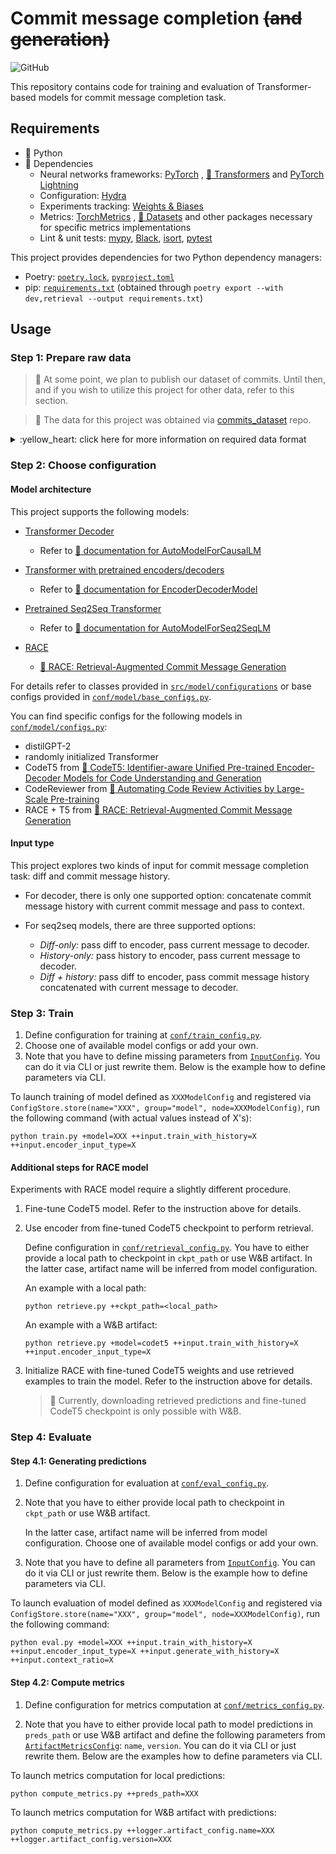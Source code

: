 # Commit message completion ~~(and generation)~~

![GitHub](https://img.shields.io/github/license/saridormi/commit_message_generation?style=for-the-badge)

This repository contains code for training and evaluation of Transformer-based models for commit message completion
task.

## Requirements

* :snake: Python
* :floppy_disk: Dependencies
    * Neural networks frameworks: [PyTorch](https://pytorch.org/)
        , [🤗 Transformers](https://huggingface.co/transformers/)
        and [PyTorch Lightning](https://www.pytorchlightning.ai/)
    * Configuration: [Hydra](https://hydra.cc/)
    * Experiments tracking: [Weights & Biases](https://wandb.ai/site)
    * Metrics: [TorchMetrics](https://torchmetrics.readthedocs.io/en/stable/)
      , [🤗 Datasets](https://huggingface.co/docs/datasets/)
      and other packages necessary for specific metrics implementations
    * Lint & unit tests: [mypy](https://github.com/python/mypy), [Black](https://black.readthedocs.io/en/stable/), [isort](https://pycqa.github.io/isort/), [pytest](https://docs.pytest.org/en/7.1.x/)

This project provides dependencies for two Python dependency managers:
* Poetry: [`poetry.lock`](poetry.lock), [`pyproject.toml`](pyproject.toml)
* pip: [`requirements.txt`](requirements.txt) (obtained through `poetry export --with dev,retrieval --output requirements.txt`)
     
## Usage

### Step 1: Prepare raw data

> :construction: At some point, we plan to publish our dataset of commits. Until then, and if you wish to utilize this project 
> for other data, refer to this section.

> :star2: The data for this project was obtained via [commits_dataset](https://github.com/saridormi/commits_dataset) repo. 

<details>
<summary>:yellow_heart: click here for more information on required data format</summary>

This project expects all dataset parts to be stored in a separate JSONLines files:
```
 ├── ...  # data directory
 │   ├── train.jsonl
 │   ├── val.jsonl
 │   └── test.jsonl
 └── ...
```

In our case, each input example is commit. Also note that commits from each author should be in chronological order. Specifically, the following keys are expected in each row:

* `author`: Unique identifier for the author of commit.
* `message`: Commit message.
* `mods`: A list of modification made in a commit. Each modification should contain the following keys:
  * `change_type`: Type of modification (string, one of `MODIFY`, `ADD`, `DELETE`, `RENAME`, `COPY`, `UNKNOWN`).
  * `old_path`: Path to file before the commit (`None` when `change_type` is `ADD`).
  * `new_path`: Path to file after the commit (`None` when `change_type` is `DELETE`).
  * `diff`: Output of the `git diff` command for this specific file.

</details>

### Step 2: Choose configuration

#### Model architecture

This project supports the following models:

* [Transformer Decoder](src/model/configurations/decoder_wrapper.py)
  * Refer to [:hugs: documentation for AutoModelForCausalLM](https://huggingface.co/docs/transformers/model_doc/auto#transformers.AutoModelForCausalLM)
* [Transformer with pretrained encoders/decoders](src/model/configurations/encoder_decoder_wrapper.py)
  * Refer to [:hugs: documentation for EncoderDecoderModel](https://huggingface.co/docs/transformers/model_doc/encoder-decoder)
  
* [Pretrained Seq2Seq Transformer](src/model/configurations/seq2seq_wrapper.py)
  * Refer to [:hugs: documentation for AutoModelForSeq2SeqLM](https://huggingface.co/docs/transformers/model_doc/auto#transformers.AutoModelForSeq2SeqLM)

* [RACE](src/model/configurations/race_wrapper.py) 
  * [:scroll: RACE: Retrieval-Augmented Commit Message Generation](https://arxiv.org/abs/2203.02700v3)

For details refer to classes provided in [`src/model/configurations`](src/model/configurations) or base configs provided in [`conf/model/base_configs.py`](conf/model/base_configs.py).

You can find specific configs for the following models in [`conf/model/configs.py`](conf/model/configs.py):
* distilGPT-2
* randomly initialized Transformer
* CodeT5 from [:scroll: CodeT5: Identifier-aware Unified Pre-trained Encoder-Decoder Models for Code Understanding and Generation](https://arxiv.org/abs/2109.00859)
* CodeReviewer from [:scroll: Automating Code Review Activities by Large-Scale Pre-training](https://arxiv.org/abs/2203.09095)
* RACE + T5 from [:scroll: RACE: Retrieval-Augmented Commit Message Generation](https://arxiv.org/abs/2203.02700v3)

#### Input type

This project explores two kinds of input for commit message completion task: diff and commit message history. 

* For decoder, there is only one supported option: concatenate commit message history with current commit message and pass to context.

* For seq2seq models, there are three supported options:
  * *Diff-only:* pass diff to encoder, pass current message to decoder.
  * *History-only:* pass history to encoder, pass current message to decoder.
  * *Diff + history:* pass diff to encoder, pass commit message history concatenated with current message to decoder.

### Step 3: Train

1. Define configuration for training at [`conf/train_config.py`](conf/train_config.py).
2. Choose one of available model configs or add your own.
3. Note that you have to define missing parameters from [`InputConfig`](conf/data/input_config.py). You can do it via CLI or just rewrite them. Below is the example how to define parameters via CLI.

To launch training of model defined as `XXXModelConfig` and registered via `ConfigStore.store(name="XXX", group="model", node=XXXModelConfig)`, run the following command (with actual values instead of X's):
```
python train.py +model=XXX ++input.train_with_history=X ++input.encoder_input_type=X
```

#### Additional steps for RACE model

Experiments with RACE model require a slightly different procedure.

1. Fine-tune CodeT5 model. Refer to the instruction above for details.

2. Use encoder from fine-tuned CodeT5 checkpoint to perform retrieval. 
   
    Define configuration in [`conf/retrieval_config.py`](conf/retrieval_config.py). You have to either provide a local path to checkpoint in `ckpt_path` or use W&B artifact.
   In the latter case, artifact name will be inferred from model configuration.
   
    An example with a local path:
    ```
    python retrieve.py ++ckpt_path=<local_path>
    ```

    An example with a W&B artifact:
    ```
    python retrieve.py +model=codet5 ++input.train_with_history=X ++input.encoder_input_type=X
    ```
3. Initialize RACE with fine-tuned CodeT5 weights and use retrieved examples to train the model. 
   Refer to the instruction above for details.
    
    > :construction: Currently, downloading retrieved predictions and fine-tuned CodeT5 checkpoint is only possible with W&B.

### Step 4: Evaluate

#### Step 4.1: Generating predictions

1. Define configuration for evaluation at [`conf/eval_config.py`](conf/eval_config.py).

2. Note that you have to either provide local path to checkpoint in `ckpt_path` or use W&B artifact.

   In the latter case, artifact name will be inferred from model configuration. Choose one of available model configs or add your own. 

3. Note that you have to define all parameters from [`InputConfig`](conf/data/input_config.py). You can do it via CLI or just rewrite them. Below is the example how to define parameters via CLI.

To launch evaluation of model defined as `XXXModelConfig` and registered via `ConfigStore.store(name="XXX", group="model", node=XXXModelConfig)`, run the following command:
```
python eval.py +model=XXX ++input.train_with_history=X ++input.encoder_input_type=X ++input.generate_with_history=X ++input.context_ratio=X
```

#### Step 4.2: Compute metrics

1. Define configuration for metrics computation at [`conf/metrics_config.py`](conf/metrics_config.py).

2. Note that you have to either provide local path to model predictions in `preds_path` or use W&B artifact and define the following parameters from [`ArtifactMetricsConfig`](conf/metrics_config.py): `name`, `version`. You can do it via CLI or just rewrite them. Below are the examples how to define parameters via CLI.


To launch metrics computation for local predictions:
```
python compute_metrics.py ++preds_path=XXX
```

To launch metrics computation for W&B artifact with predictions:
```
python compute_metrics.py ++logger.artifact_config.name=XXX ++logger.artifact_config.version=XXX
```
